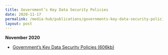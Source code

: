 ```yaml
---
title: Government’s Key Data Security Policies
date: 2020-11-17
permalink: /media-hub/publications/governments-key-data-security-policies-nov2020
layout: post
---
```

**November 2020**
* [ Government’s Key Data Security Policies (606kb)](/files/publications/government-data-security-policies.pdf)